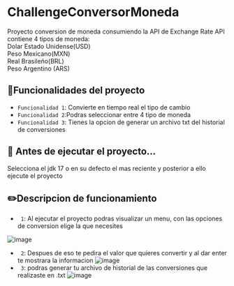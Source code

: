 # ChallengeConversorMoneda
Proyecto conversion de moneda consumiendo la API de Exchange Rate API contiene 4 tipos de moneda:<br/> 
Dolar Estado Unidense(USD)<br/>
Peso Mexicano(MXN)<br/>
Real Brasileño(BRL)<br/>
Peso Argentino (ARS)<br/>

## :hammer:Funcionalidades del proyecto

- `Funcionalidad 1`: Convierte en tiempo real el tipo de cambio
-  `Funcionalidad 2`:Podras seleccionar entre 4 tipo de moneda
-   `Funcionalidad 3`: Tienes la opcion de generar un archivo txt del historial de conversiones

## :pushpin: Antes de ejecutar el proyecto...
Selecciona el jdk 17 o en su defecto el mas reciente y posterior a ello ejecute el proyecto

## :pencil2:Descripcion de funcionamiento
- ` 1`: Al ejecutar el proyecto podras visualizar un menu, con las opciones de conversion elige la que necesites

![image](https://github.com/dariangh/ChallengeConversorMoneda/assets/92569105/4a9c14f9-3ca9-4990-8139-945a3cac2394)

- ` 2`: Despues de eso te pedira el valor que quieres convertir y al dar enter te mostrara la informacion
![image](https://github.com/dariangh/ChallengeConversorMoneda/assets/92569105/0c161392-1931-47e7-b72b-eee6dd6d1b76)
 - ` 3`: podras generar tu archivo de historial de las conversiones que realizaste en .txt
 ![image](https://github.com/dariangh/ChallengeConversorMoneda/assets/92569105/1a867b73-f1ed-405c-86b4-43b0187646cb)
